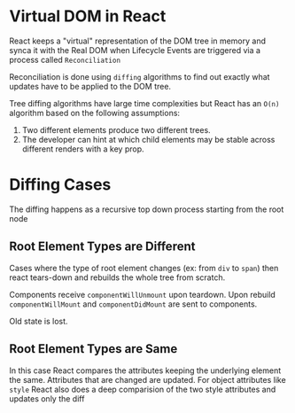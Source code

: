 # Virtual DOM in React

React keeps a "virtual" representation of the DOM tree in memory and synca it with the Real DOM when Lifecycle Events are triggered via a process called `Reconciliation`

Reconciliation is done using `diffing` algorithms to find out exactly what updates have to be applied to the DOM tree.

Tree diffing algorithms have large time complexities but React has an `O(n)` algorithm based on the following assumptions:
1. Two different elements produce two different trees.
2. The developer can hint at which child elements may be stable across different renders with a key prop.

# Diffing Cases

The diffing happens as a recursive top down process starting from the root node

## Root Element Types are Different
Cases where the type of root element changes (ex: from `div` to `span`) then react tears-down and rebuilds the whole tree from scratch. 

Components receive `componentWillUnmount` upon teardown. Upon rebuild `componentWillMount` and `componentDidMount` are sent to components. 

Old state is lost.

## Root Element Types are Same

In this case React compares the attributes keeping the underlying element the same. Attributes that are changed are updated. For object attributes like `style` React also does a deep comparision of the two style attributes and updates only the diff